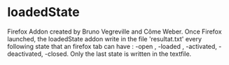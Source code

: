 loadedState
===========

Firefox Addon created by Bruno Vegreville and Côme Weber. Once Firefox launched, the loadedState addon write in the file 'resultat.txt' every following  state that an firefox tab can have : -open , -loaded , -activated, -deactivated, -closed. Only the last state is written in the textfile.
